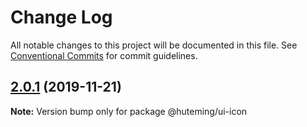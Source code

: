 # Change Log

All notable changes to this project will be documented in this file.
See [Conventional Commits](https://conventionalcommits.org) for commit guidelines.

## [2.0.1](https://github.com/huteming/huteming-ui/compare/@huteming/ui-icon@2.0.0...@huteming/ui-icon@2.0.1) (2019-11-21)

**Note:** Version bump only for package @huteming/ui-icon
